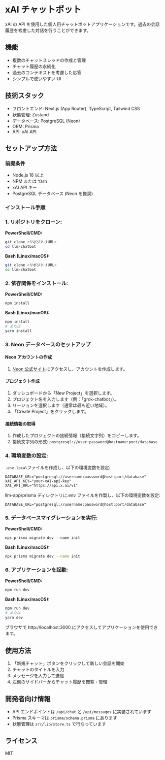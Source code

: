 # xAI チャットボット

xAI の API を使用した個人用チャットボットアプリケーションです。過去の会話履歴を考慮した対話を行うことができます。

## 機能

- 複数のチャットスレッドの作成と管理
- チャット履歴の永続化
- 過去のコンテキストを考慮した応答
- シンプルで使いやすい UI

## 技術スタック

- フロントエンド: Next.js (App Router), TypeScript, Tailwind CSS
- 状態管理: Zustand
- データベース: PostgreSQL (Neon)
- ORM: Prisma
- API: xAI API

## セットアップ方法

### 前提条件

- Node.js 18 以上
- NPM または Yarn
- xAI API キー
- PostgreSQL データベース (Neon を推奨)

### インストール手順

### 1. リポジトリをクローン:

**PowerShell/CMD:**

```powershell
git clone <リポジトリURL>
cd llm-chatbot
```

**Bash (Linux/macOS):**

```bash
git clone <リポジトリURL>
cd llm-chatbot
```

### 2. 依存関係をインストール:

**PowerShell/CMD:**

```powershell
npm install
```

**Bash (Linux/macOS):**

```bash
npm install
# または
yarn install
```

### 3. Neon データベースのセットアップ

#### Neon アカウントの作成

1. [Neon 公式サイト](https://neon.tech)にアクセスし、アカウントを作成します。

#### プロジェクト作成

1. ダッシュボードから「New Project」を選択します。
2. プロジェクト名を入力します（例：「grok-chatbot」）。
3. リージョンを選択します（通常は最も近い地域）。
4. 「Create Project」をクリックします。

#### 接続情報の取得

1. 作成したプロジェクトの接続情報（接続文字列）をコピーします。
2. 接続文字列の形式: `postgresql://user:password@hostname:port/database`

### 4. 環境変数の設定:

`.env.local`ファイルを作成し、以下の環境変数を設定:

```
DATABASE_URL="postgresql://username:password@host:port/database"
XAI_API_KEY="your-xAI-api-key"
XAI_API_URL="https://api.x.ai/v1"
```

llm-app/prisma ディレクトリに.env ファイルを作製し、以下の環境変数を設定:

```
DATABASE_URL="postgresql://username:password@host:port/database"
```

### 5. データベースマイグレーションを実行:

**PowerShell/CMD:**

```powershell
npx prisma migrate dev --name init
```

**Bash (Linux/macOS):**

```bash
npx prisma migrate dev --name init
```

### 6. アプリケーションを起動:

**PowerShell/CMD:**

```powershell
npm run dev
```

**Bash (Linux/macOS):**

```bash
npm run dev
# または
yarn dev
```

ブラウザで http://localhost:3000 にアクセスしてアプリケーションを使用できます。

## 使用方法

1. 「新規チャット」ボタンをクリックして新しい会話を開始
2. チャットのタイトルを入力
3. メッセージを入力して送信
4. 左側のサイドバーからチャット履歴を閲覧・管理

## 開発者向け情報

- API エンドポイントは `/api/chat` と `/api/messages` に実装されています
- Prisma スキーマは `prisma/schema.prisma` にあります
- 状態管理は `src/lib/store.ts` で行なっています

## ライセンス

MIT
